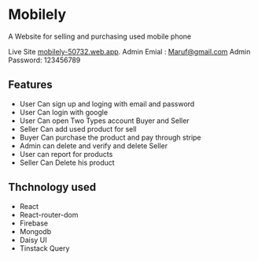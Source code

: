 # Mobilely
A Website for selling and purchasing used mobile phone

Live Site [mobilely-50732.web.app](mobilely-50732.web.app).
Admin Emial : Maruf@gmail.com
Admin Password: 123456789

## Features

 * User Can sign up and loging with email and password
 * User Can login with google
 * User Can open Two Types account Buyer and Seller 
 * Seller Can add used product for sell
 * Buyer Can purchase the product and pay through stripe
 * Admin can delete and verify and delete Seller
 * User can report for products
 * Seller Can Delete his product

## Thchnology used
* React
* React-router-dom
* Firebase
* Mongodb
* Daisy UI
* Tinstack Query

